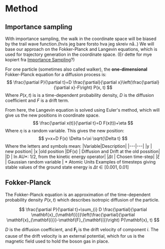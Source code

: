 # Method

## Importance sampling
With importance sampling, the walk in the coordinate space will be biased by the trail wave function.(hvis jeg bare forsto hva jeg skreiv nå..) We will base our approach on the Fokker-Planck and Langevin equations, which is used for trajectory generation in the coordinate space. (Er dette for mye kopiert fra [Importance Sampling](http://compphysics.github.io/ComputationalPhysics2/doc/pub/week3/html/week3.html)?)

For one particle (sometimes also called walker), the **one-dimensional** Fokker-Planck equation for a diffusion process is:
$$
\frac{\partial P}{\partial t}=D \frac{\partial}{\partial x}\left(\frac{\partial}{\partial x}-F\right) P(x, t)
$$
Where $P(x,t)$ is is a time-dependent probability density, $D$ is the diffusion coefficient and $F$ is a drift term.

From here, the Langevin equation is solved using Euler's method, which will give us the new positions in coordinate space.
$$
\frac{\partial x(t)}{\partial t}=D F(x(t))+\eta
$$
Where $\eta$ is a random variable. This gives the new position:
$$
y=x+D F(x) \Delta t+\xi \sqrt{\Delta t}
$$
Where the letters and symbols mean:
|Variable|Description|
|---|---|
|y | new position|
|x |old position
|DF(x) | Diffusion and Drift at the old possition|
|D | In AU*: 1/2, from the kinetic energy operator|
|$\Delta$t | Chosen time-step|
|$\xi$ | Gaussian random variable |
\* Atomic Units
Examples of timesteps giving stable values of the ground state energy is $\Delta t \in[0.001,0.01]$

## Fokker-Planck
The Fokker-Planck equation is an approximation of the time-dependent probability density $P(x,t)$ which describes isotropic diffusion of the particle.

$$
\frac{\partial P}{\partial t}=\sum_{i} D \frac{\partial}{\partial \mathbf{x}_{\mathbf{i}}}\left(\frac{\partial}{\partial \mathbf{x}_{\mathbf{i}}}-\mathbf{F}_{\mathbf{i}}\right) P(\mathbf{x}, t)
$$

$D$ is the diffusion coefficient, and $\mathbf{F}_{\mathbf{i}}$ is the drift velocity of component $i$. The cause of the drift velocity is an external potential, which for us is the magnetic field used to hold the boson gas in place.